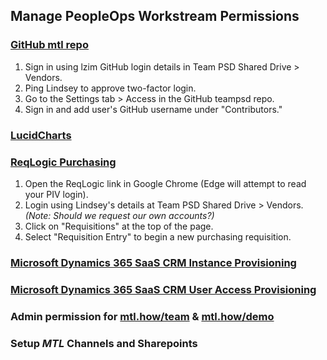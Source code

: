 ## Manage PeopleOps Workstream Permissions

### [GitHub mtl repo](https://mtl.how)

1. Sign in using lzim GitHub login details in Team PSD Shared Drive > Vendors.
2. Ping Lindsey to approve two-factor login.
3. Go to the Settings tab > Access in the GitHub teampsd repo.
4. Sign in and add user's GitHub username under "Contributors."

### [LucidCharts](https://lucid.app/user/140723623#/planAndBilling)

### [ReqLogic Purchasing](https://reqlogic.pavir.org/ReQlogic/Login.aspx)

1. Open the ReqLogic link in Google Chrome (Edge will attempt to read your PIV login).
2. Login using Lindsey's details at Team PSD Shared Drive > Vendors. _(Note: Should we request our own accounts?)_
3. Click on "Requisitions" at the top of the page.
4. Select "Requisition Entry" to begin a new purchasing requisition.

### [Microsoft Dynamics 365 SaaS CRM Instance Provisioning](https://yourit.va.gov/va?id=sc_cat_item&sys_id=acbf0af11b69601012979796bc4bcb07&cat_id=de5d6c041bfd6810a25d0d08ec4bcbce&catalog_id=b6f0db901b462010a25d0d08ec4bcb47)

### [Microsoft Dynamics 365 SaaS CRM User Access Provisioning](https://yourit.va.gov/va?id=sc_cat_item&sys_id=cc760fcb1b69a890a25d0d08ec4bcb71&cat_id=de5d6c041bfd6810a25d0d08ec4bcbce&catalog_id=b6f0db901b462010a25d0d08ec4bcb47)

### Admin permission for [mtl.how/team](https://forio.com/app/va/va-psd-team/teampsd.html) & [mtl.how/demo](https://forio.com/app/va/va-psd-demo/mtl_demo.html)

### Setup _MTL_ Channels and Sharepoints
